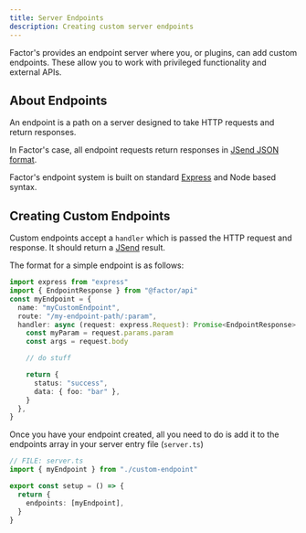 ```yaml
---
title: Server Endpoints
description: Creating custom server endpoints
---
```


Factor's provides an endpoint server where you, or plugins, can add custom endpoints. These allow you to work with privileged functionality and external APIs.

## About Endpoints

An endpoint is a path on a server designed to take HTTP requests and return responses.

In Factor's case, all endpoint requests return responses in [JSend JSON format](https://github.com/omniti-labs/jsend).

Factor's endpoint system is built on standard [Express](https://expressjs.com/) and Node based syntax.

## Creating Custom Endpoints

Custom endpoints accept a `handler` which is passed the HTTP request and response. It should return a [JSend](https://github.com/omniti-labs/jsend) result.

The format for a simple endpoint is as follows:

```ts
import express from "express"
import { EndpointResponse } from "@factor/api"
const myEndpoint = {
  name: "myCustomEndpoint",
  route: "/my-endpoint-path/:param",
  handler: async (request: express.Request): Promise<EndpointResponse> => {
    const myParam = request.params.param
    const args = request.body

    // do stuff

    return {
      status: "success",
      data: { foo: "bar" },
    }
  },
}
```

Once you have your endpoint created, all you need to do is add it to the endpoints array in your server entry file (`server.ts`)

```ts
// FILE: server.ts
import { myEndpoint } from "./custom-endpoint"

export const setup = () => {
  return {
    endpoints: [myEndpoint],
  }
}
```
